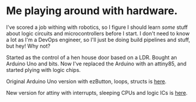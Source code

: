 # Me playing around with hardware.

I've scored a job withing with robotics, so I figure I should learn *some* stuff
about logic circuits and microcontrollers before I start. I don't need to know a lot
as I'm a DevOps engineer, so I'll just be doing build pipelines and stuff, but hey! Why not?

Started as the control of a hen house door based on a LDR. Bought an Arduino Uno
and bits. Now I've replaced the Arduino with an attiny85, and started plying with
logic chips.

Original Arduino Uno version with ezButton, loops, structs is [here](./DoorContoller).

New version for attiny with interrupts, sleeping CPUs and logic ICs is [here](./attiny85/DoorContoller).
